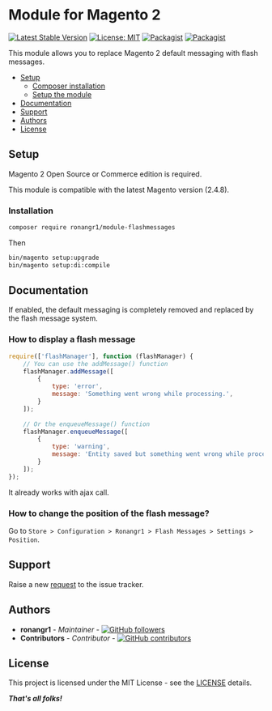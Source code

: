 # Module for Magento 2

[![Latest Stable Version](https://img.shields.io/packagist/v/ronangr1/module-flashmessages.svg?style=flat-square)](https://packagist.org/packages/ronangr1/module-flashmessages)
[![License: MIT](https://img.shields.io/github/license/ronangr1/m2-flashmessages.svg?style=flat-square)](./LICENSE)
[![Packagist](https://img.shields.io/packagist/dt/ronangr1/module-flashmessages.svg?style=flat-square)](https://packagist.org/packages/ronangr1/module-flashmessages/stats)
[![Packagist](https://img.shields.io/packagist/dm/ronangr1/module-flashmessages.svg?style=flat-square)](https://packagist.org/packages/ronangr1/module-flashmessages/stats)

This module allows you to replace Magento 2 default messaging with flash messages.

- [Setup](#setup)
    - [Composer installation](#composer-installation)
    - [Setup the module](#setup-the-module)
- [Documentation](#documentation)
- [Support](#support)
- [Authors](#authors)
- [License](#license)

## Setup

Magento 2 Open Source or Commerce edition is required.

This module is compatible with the latest Magento version (2.4.8).

### Installation

```bash
composer require ronangr1/module-flashmessages
```

Then

```bash
bin/magento setup:upgrade
bin/magento setup:di:compile
```

## Documentation

If enabled, the default messaging is completely removed and replaced by the flash message system.

### How to display a flash message

```javascript
require(['flashManager'], function (flashManager) {
    // You can use the addMessage() function
    flashManager.addMessage([
        {
            type: 'error',
            message: 'Something went wrong while processing.',
        }
    ]);
    
    // Or the enqueueMessage() function
    flashManager.enqueueMessage([
        {
            type: 'warning',
            message: 'Entity saved but something went wrong while processing.',
        }
    ]);
});
```
It already works with ajax call.

### How to change the position of the flash message?

Go to `Store > Configuration > Ronangr1 > Flash Messages > Settings > Position`.

## Support

Raise a new [request](https://github.com/ronangr1/m2-flashmessages/issues) to the issue tracker.

## Authors

- **ronangr1** - *Maintainer* - [![GitHub followers](https://img.shields.io/github/followers/ronangr1.svg?style=social)](https://github.com/ronangr1)
- **Contributors** - *Contributor* - [![GitHub contributors](https://img.shields.io/github/contributors/ronangr1/m2-flashmessages.svg?style=flat-square)](https://github.com/ronangr1/m2-flashmessages/graphs/contributors)

## License

This project is licensed under the MIT License - see the [LICENSE](./LICENSE) details.

***That's all folks!***

